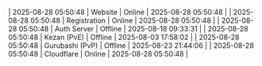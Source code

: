 | 2025-08-28 05:50:48 | Website | Online | 2025-08-28 05:50:48 |
| 2025-08-28 05:50:48 | Registration | Online | 2025-08-28 05:50:48 |
| 2025-08-28 05:50:48 | Auth Server | Offline | 2025-08-18 09:33:31 |
| 2025-08-28 05:50:48 | Kezan (PvE) | Offline | 2025-08-03 17:58:02 |
| 2025-08-28 05:50:48 | Gurubashi (PvP) | Offline | 2025-08-23 21:44:06 |
| 2025-08-28 05:50:48 | Cloudflare | Online | 2025-08-28 05:50:48 |

